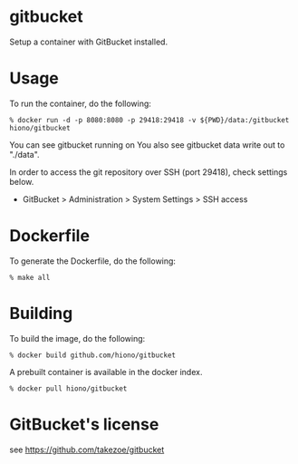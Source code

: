 # gitbucket

Setup a container with GitBucket installed.

# Usage
To run the container, do the following:

    % docker run -d -p 8080:8080 -p 29418:29418 -v ${PWD}/data:/gitbucket hiono/gitbucket

You can see gitbucket running on 
You also see gitbucket data write out to "./data".

In order to access the git repository over SSH (port 29418), check settings below.

  - GitBucket > Administration > System Settings > SSH access

# Dockerfile

To generate the Dockerfile, do the following:

    % make all

# Building

To build the image, do the following:

    % docker build github.com/hiono/gitbucket

A prebuilt container is available in the docker index.

    % docker pull hiono/gitbucket

# GitBucket's license

see https://github.com/takezoe/gitbucket
